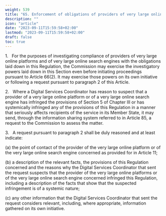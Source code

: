 ```yaml
---
weight: 539
title: "65. Enforcement of obligations of providers of very large online platforms and of very large online search engines"
description: ""
icon: "article"
date: "2023-09-11T15:59:58+02:00"
lastmod: "2023-09-11T15:59:58+02:00"
draft: false
toc: true
---
```


1.   For the purposes of investigating compliance of providers of very large online platforms and of very large online search engines with the obligations laid down in this Regulation, the Commission may exercise the investigatory powers laid down in this Section even before initiating proceedings pursuant to Article 66(2). It may exercise those powers on its own initiative or following a request pursuant to paragraph 2 of this Article.

2.   Where a Digital Services Coordinator has reason to suspect that a provider of a very large online platform or of a very large online search engine has infringed the provisions of Section 5 of Chapter III or has systemically infringed any of the provisions of this Regulation in a manner that seriously affects recipients of the service in its Member State, it may send, through the information sharing system referred to in Article 85, a request to the Commission to assess the matter.

3.   A request pursuant to paragraph 2 shall be duly reasoned and at least indicate:

(a) the point of contact of the provider of the very large online platform or of the very large online search engine concerned as provided for in Article 11;

(b) a description of the relevant facts, the provisions of this Regulation concerned and the reasons why the Digital Services Coordinator that sent the request suspects that the provider of the very large online platforms or of the very large online search engine concerned infringed this Regulation, including a description of the facts that show that the suspected infringement is of a systemic nature;

(c) any other information that the Digital Services Coordinator that sent the request considers relevant, including, where appropriate, information gathered on its own initiative.